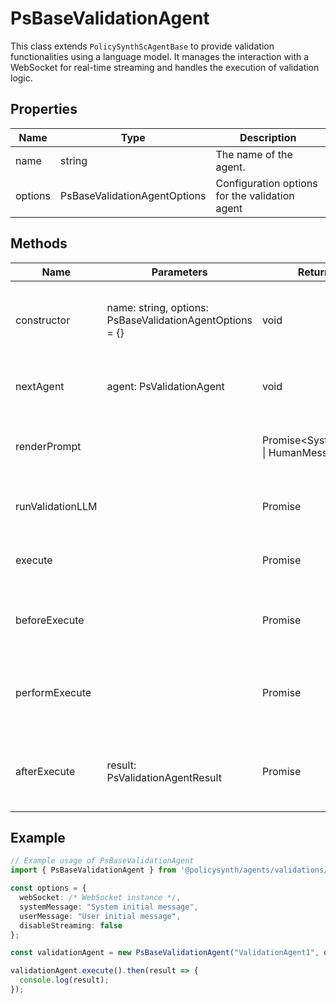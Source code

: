 # PsBaseValidationAgent

This class extends `PolicySynthScAgentBase` to provide validation functionalities using a language model. It manages the interaction with a WebSocket for real-time streaming and handles the execution of validation logic.

## Properties

| Name     | Type                             | Description                                   |
|----------|----------------------------------|-----------------------------------------------|
| name     | string                           | The name of the agent.                        |
| options  | PsBaseValidationAgentOptions     | Configuration options for the validation agent|

## Methods

| Name              | Parameters                        | Return Type                  | Description                                           |
|-------------------|-----------------------------------|------------------------------|-------------------------------------------------------|
| constructor       | name: string, options: PsBaseValidationAgentOptions = {} | void                        | Initializes the agent with the given name and options.|
| nextAgent         | agent: PsValidationAgent          | void                        | Setter for the next agent in the pipeline.            |
| renderPrompt      |                                   | Promise<SystemMessage[] \| HumanMessage[]> | Prepares the prompt for the language model.           |
| runValidationLLM  |                                   | Promise<PsValidationAgentResult> | Runs the language model for validation.               |
| execute           |                                   | Promise<PsValidationAgentResult> | Executes the validation process.                      |
| beforeExecute     |                                   | Promise<void>               | Prepares the system before executing the agent.       |
| performExecute    |                                   | Promise<PsValidationAgentResult> | Performs the execution of the validation logic.       |
| afterExecute      | result: PsValidationAgentResult   | Promise<void>               | Finalizes the execution process after validation.     |

## Example

```typescript
// Example usage of PsBaseValidationAgent
import { PsBaseValidationAgent } from '@policysynth/agents/validations/baseValidationAgent.js';

const options = {
  webSocket: /* WebSocket instance */,
  systemMessage: "System initial message",
  userMessage: "User initial message",
  disableStreaming: false
};

const validationAgent = new PsBaseValidationAgent("ValidationAgent1", options);

validationAgent.execute().then(result => {
  console.log(result);
});
```